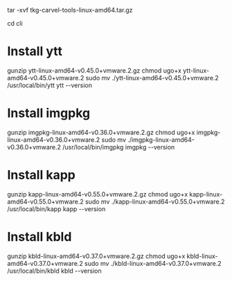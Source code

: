 tar -xvf tkg-carvel-tools-linux-amd64.tar.gz

cd cli

# Install ytt
gunzip ytt-linux-amd64-v0.45.0+vmware.2.gz
chmod ugo+x ytt-linux-amd64-v0.45.0+vmware.2
sudo mv ./ytt-linux-amd64-v0.45.0+vmware.2 /usr/local/bin/ytt
ytt --version

# Install imgpkg
gunzip imgpkg-linux-amd64-v0.36.0+vmware.2.gz
chmod ugo+x imgpkg-linux-amd64-v0.36.0+vmware.2
sudo mv ./imgpkg-linux-amd64-v0.36.0+vmware.2 /usr/local/bin/imgpkg
imgpkg --version

# Install kapp
gunzip kapp-linux-amd64-v0.55.0+vmware.2.gz
chmod ugo+x kapp-linux-amd64-v0.55.0+vmware.2
sudo mv ./kapp-linux-amd64-v0.55.0+vmware.2 /usr/local/bin/kapp
kapp --version

# Install kbld
gunzip kbld-linux-amd64-v0.37.0+vmware.2.gz
chmod ugo+x kbld-linux-amd64-v0.37.0+vmware.2
sudo mv ./kbld-linux-amd64-v0.37.0+vmware.2 /usr/local/bin/kbld
kbld --version